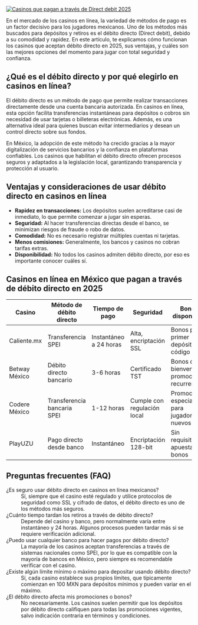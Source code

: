[![Casinos que pagan a través de Direct debit 2025](https://123-caf.pages.dev/gitsignup.png)](https://vrmoo.ru/Bt82HjjY)

<p>En el mercado de los casinos en línea, la variedad de métodos de pago es un factor decisivo para los jugadores mexicanos. Uno de los métodos más buscados para depósitos y retiros es el débito directo (Direct debit), debido a su comodidad y rapidez. En este artículo, te explicamos cómo funcionan los casinos que aceptan débito directo en 2025, sus ventajas, y cuáles son las mejores opciones del momento para jugar con total seguridad y confianza.</p>  <h2>¿Qué es el débito directo y por qué elegirlo en casinos en línea?</h2> <p>El débito directo es un método de pago que permite realizar transacciones directamente desde una cuenta bancaria autorizada. En casinos en línea, esta opción facilita transferencias instantáneas para depósitos o cobros sin necesidad de usar tarjetas o billeteras electrónicas. Además, es una alternativa ideal para quienes buscan evitar intermediarios y desean un control directo sobre sus fondos.</p> <p>En México, la adopción de este método ha crecido gracias a la mayor digitalización de servicios bancarios y la confianza en plataformas confiables. Los casinos que habilitan el débito directo ofrecen procesos seguros y adaptados a la legislación local, garantizando transparencia y protección al usuario.</p>  <h2>Ventajas y consideraciones de usar débito directo en casinos en línea</h2> <ul>   <li><strong>Rapidez en transacciones:</strong> Los depósitos suelen acreditarse casi de inmediato, lo que permite comenzar a jugar sin esperas.</li>   <li><strong>Seguridad:</strong> Al hacer transferencias directas desde el banco, se minimizan riesgos de fraude o robo de datos.</li>   <li><strong>Comodidad:</strong> No es necesario registrar múltiples cuentas ni tarjetas.</li>   <li><strong>Menos comisiones:</strong> Generalmente, los bancos y casinos no cobran tarifas extras.</li>   <li><strong>Disponibilidad:</strong> No todos los casinos admiten débito directo, por eso es importante conocer cuáles sí.</li> </ul>  <h2>Casinos en línea en México que pagan a través de débito directo en 2025</h2> <table>   <thead>     <tr>       <th>Casino</th>       <th>Método de débito directo</th>       <th>Tiempo de pago</th>       <th>Seguridad</th>       <th>Bonos disponibles</th>     </tr>   </thead>   <tbody>     <tr>       <td>Caliente.mx</td>       <td>Transferencia SPEI</td>       <td>Instantáneo a 24 horas</td>       <td>Alta, encriptación SSL</td>       <td>Bonos por primer depósito sin código</td>     </tr>     <tr>       <td>Betway México</td>       <td>Débito directo bancario</td>       <td>3-6 horas</td>       <td>Certificado TST</td>       <td>Bonos de bienvenida y promociones recurrentes</td>     </tr>     <tr>       <td>Codere México</td>       <td>Transferencia bancaria SPEI</td>       <td>1-12 horas</td>       <td>Cumple con regulación local</td>       <td>Promociones especiales para jugadores nuevos</td>     </tr>     <tr>       <td>PlayUZU</td>       <td>Pago directo desde banco</td>       <td>Instantáneo</td>       <td>Encriptación 128-bit</td>       <td>Sin requisitos de apuesta en bonos</td>     </tr>   </tbody> </table>  <h2>Preguntas frecuentes (FAQ)</h2> <dl>   <dt>¿Es seguro usar débito directo en casinos en línea mexicanos?</dt>   <dd>Sí, siempre que el casino esté regulado y utilice protocolos de seguridad como SSL y cifrado de datos, el débito directo es uno de los métodos más seguros.</dd>    <dt>¿Cuánto tiempo tardan los retiros a través de débito directo?</dt>   <dd>Depende del casino y banco, pero normalmente varía entre instantáneo y 24 horas. Algunos procesos pueden tardar más si se requiere verificación adicional.</dd>    <dt>¿Puedo usar cualquier banco para hacer pagos por débito directo?</dt>   <dd>La mayoría de los casinos aceptan transferencias a través de sistemas nacionales como SPEI, por lo que es compatible con la mayoría de bancos en México, pero siempre es recomendable verificar con el casino.</dd>    <dt>¿Existe algún límite mínimo o máximo para depositar usando débito directo?</dt>   <dd>Sí, cada casino establece sus propios límites, que típicamente comienzan en 100 MXN para depósitos mínimos y pueden variar en el máximo.</dd>    <dt>¿El débito directo afecta mis promociones o bonos?</dt>   <dd>No necesariamente. Los casinos suelen permitir que los depósitos por débito directo califiquen para todas las promociones vigentes, salvo indicación contraria en términos y condiciones.</dd> </dl>